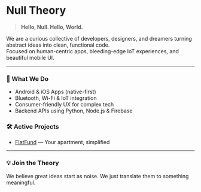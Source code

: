 #  Null Theory

> **Hello, Null. Hello, World.**

We are a curious collective of developers, designers, and dreamers turning abstract ideas into clean, functional code.  
Focused on human-centric apps, bleeding-edge IoT experiences, and beautiful mobile UI.

---

### 🚀 What We Do
- Android & iOS Apps (native-first)
- Bluetooth, Wi-Fi & IoT integration
- Consumer-friendly UX for complex tech
- Backend APIs using Python, Node.js & Firebase


### 🛠️ Active Projects
- [FlatFund](https://github.com/nulltheory-team/FlatFund) — Your apartment, simplified  
---

### 💡 Join the Theory
We believe great ideas start as noise. We just translate them to something meaningful.

